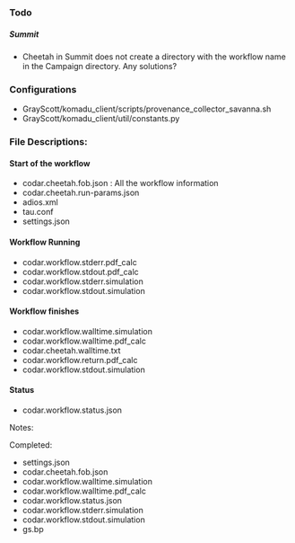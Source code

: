 ### Todo

##### Summit
- Cheetah in Summit does not create a directory with the workflow name in the Campaign 
directory. Any solutions?


### Configurations
- GrayScott/komadu_client/scripts/provenance_collector_savanna.sh
- GrayScott/komadu_client/util/constants.py

### File Descriptions:

#### Start of the workflow
- codar.cheetah.fob.json : All the workflow information
- codar.cheetah.run-params.json
- adios.xml
- tau.conf
- settings.json

#### Workflow Running
- codar.workflow.stderr.pdf_calc
- codar.workflow.stdout.pdf_calc
- codar.workflow.stderr.simulation
- codar.workflow.stdout.simulation


#### Workflow finishes
- codar.workflow.walltime.simulation
- codar.workflow.walltime.pdf_calc
- codar.cheetah.walltime.txt
- codar.workflow.return.pdf_calc
- codar.workflow.stdout.simulation

#### Status
- codar.workflow.status.json

Notes:


Completed:
- settings.json
- codar.cheetah.fob.json
- codar.workflow.walltime.simulation
- codar.workflow.walltime.pdf_calc
- codar.workflow.status.json
- codar.workflow.stderr.simulation
- codar.workflow.stdout.simulation
- gs.bp